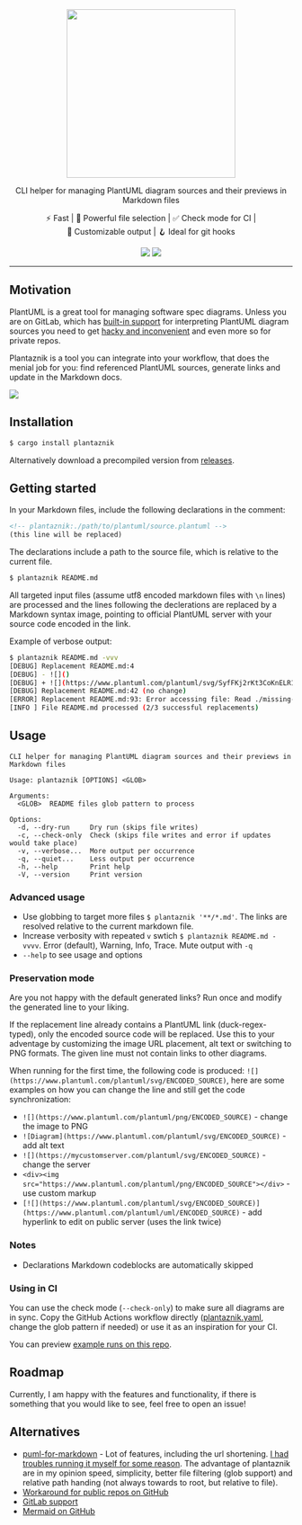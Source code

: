 <div align="center">
<img src="https://i.imgur.com/zsSWEnH.png" width="300" />

CLI helper for managing PlantUML diagram sources and their previews in Markdown files


⚡&nbsp;Fast |
💪&nbsp;Powerful&nbsp;file&nbsp;selection |
✅&nbsp;Check&nbsp;mode&nbsp;for&nbsp;CI |
🎨&nbsp;Customizable&nbsp;output |
🪝&nbsp;Ideal&nbsp;for&nbsp;git&nbsp;hooks

[![](https://flat.badgen.net/github/checks/grissius/plantaznik)](https://github.com/grissius/plantaznik/actions/workflows/test.yaml?query=branch%3Amaster++)
[![](https://flat.badgen.net/crates/v/plantaznik)](https://crates.io/crates/plantaznik)
</div>

---

## Motivation

PlantUML is a great tool for managing software spec diagrams. Unless you are on GitLab, which has [built-in support](https://docs.gitlab.com/ee/administration/integration/plantuml.html) for interpreting PlantUML diagram sources you need to get [hacky and inconvenient](https://stackoverflow.com/a/32771815) and even more so for private repos.

Plantaznik is a tool you can integrate into your workflow, that does the menial job for you: find referenced PlantUML sources, generate links and update in the Markdown docs.

<!-- plantaznik:./docs/flow.plantuml -->
![](https://www.plantuml.com/plantuml/svg/pLDFRu8m5B_tKzHkoRO3hP8jMGZ-szHj1xD4BqkCXqeB8m8bfSx4nNtsFK0PB1uysWFXyNZl_Vwy3ZB3jTd44TBICpm98edJ3kOP9YlfAoq9lah3P8s_4ORZXv3N7Rmeelnqkrqy6mz7qp6D1Qe-Mt2gW11AAI6rs6tzM1PE8vuOlal2jKEPK5x6HCW3pUEC-KhH8WtGe5clLkrwAbBQUTU0LiwaW5nhiRpjz_jtZHb_CvSbTXK9gR4esJNdaGE_YgF_d-CHqCQ0LgTf0Z0XUrK8ywlt9xN2LWyFez2J9tzmMREuXBn7UuGyhaLDgWEkud63tJ0Ed4zZqinXBAGGRJJrLCn6ZxE7wUIUfabGTWKEX5pN6u4wQ8dgnjk5DDmtKkU-yqW6MigaORvz2UQ_vB0EnX_PRxVRgggGu1Ymx2jWxRVdjfdisdFp-Z4N0EcyPR7FMXRxOfO5xYu8LXCNrGmlCZP20vc8_Ch_0W00)

## Installation
```sh
$ cargo install plantaznik
```

Alternatively download a precompiled version from [releases](https://github.com/grissius/plantaznik/releases).

## Getting started

In your Markdown files, include the following declarations in the comment:
```html
<!-- plantaznik:./path/to/plantuml/source.plantuml -->
(this line will be replaced)
```

The declarations include a path to the source file, which is relative to the current file.

```sh
$ plantaznik README.md
```
All targeted input files (assume utf8 encoded markdown files with `\n` lines) are processed and the lines following the declerations are replaced by a Markdown syntax image, pointing to official PlantUML server with your source code encoded in the link.

Example of verbose output:
```sh
$ plantaznik README.md -vvv
[DEBUG] Replacement README.md:4
[DEBUG] - ![]()
[DEBUG] + ![](https://www.plantuml.com/plantuml/svg/SyfFKj2rKt3CoKnELR1Io4ZDoSa70000)
[DEBUG] Replacement README.md:42 (no change)
[ERROR] Replacement README.md:93: Error accessing file: Read ./missing-diagram.plantuml (caused by: No such file or directory (os error 2))
[INFO ] File README.md processed (2/3 successful replacements)
```

## Usage

```
CLI helper for managing PlantUML diagram sources and their previews in Markdown files

Usage: plantaznik [OPTIONS] <GLOB>

Arguments:
  <GLOB>  README files glob pattern to process

Options:
  -d, --dry-run     Dry run (skips file writes)
  -c, --check-only  Check (skips file writes and error if updates would take place)
  -v, --verbose...  More output per occurrence
  -q, --quiet...    Less output per occurrence
  -h, --help        Print help
  -V, --version     Print version
```

### Advanced usage
 - Use globbing to target more files `$ plantaznik '**/*.md'`. The links are resolved relative to the current markdown file.
 - Increase verbosity with repeated `v` swtich `$ plantaznik README.md -vvvv`. Error (default), Warning, Info, Trace. Mute output with `-q`
 - `--help` to see usage and options

### Preservation mode
Are you not happy with the default generated links? Run once and modify the generated line to your liking.

If the replacement line already contains a PlantUML link (duck-regex-typed), only the encoded source code will be replaced. Use this to your adventage by customizing the image URL placement, alt text or switching to PNG formats. The given line must not contain links to other diagrams.


When running for the first time, the following code is produced: `![](https://www.plantuml.com/plantuml/svg/ENCODED_SOURCE)`, here are some examples on how you can change the line and still get the code synchronization:
 - `![](https://www.plantuml.com/plantuml/png/ENCODED_SOURCE)` - change the image to PNG
 - `![Diagram](https://www.plantuml.com/plantuml/svg/ENCODED_SOURCE)` - add alt text
 - `![](https://mycustomserver.com/plantuml/svg/ENCODED_SOURCE)` - change the server
 - `<div><img src="https://www.plantuml.com/plantuml/png/ENCODED_SOURCE"></div>` - use custom markup
 - `[![](https://www.plantuml.com/plantuml/svg/ENCODED_SOURCE)](https://www.plantuml.com/plantuml/uml/ENCODED_SOURCE)` - add hyperlink to edit on public server (uses the link twice)

### Notes
 - Declarations Markdown codeblocks are automatically skipped

### Using in CI

You can use the check mode (`--check-only`) to make sure all diagrams are in sync. Copy the GitHub Actions workflow directly ([plantaznik.yaml](https://github.com/grissius/plantaznik/tree/master/.github/workflows/plantaznik.yaml), change the glob pattern if needed) or use it as an inspiration for your CI.

You can preview [example runs on this repo](https://github.com/grissius/plantaznik/actions/workflows/plantaznik.yaml).

## Roadmap

Currently, I am happy with the features and functionality, if there is something that you would like to see, feel free to open an issue! 

## Alternatives

 - [puml-for-markdown](https://github.com/danielyaa5/puml-for-markdown) - Lot of features, including the url shortening. [I had troubles running it myself for some reason](https://github.com/danielyaa5/puml-for-markdown/issues/9). The advantage of plantaznik are in my opinion speed, simplicity, better file filtering (glob support) and relative path handing (not always towards to root, but relative to file).
 - [Workaround for public repos on GitHub](https://stackoverflow.com/a/32771815)
 - [GitLab support](https://docs.gitlab.com/ee/administration/integration/plantuml.html)
 - [Mermaid on GitHub](https://github.blog/2022-02-14-include-diagrams-markdown-files-mermaid/)